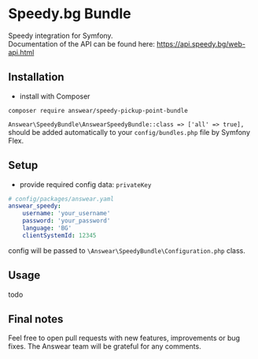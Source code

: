 # Speedy.bg Bundle
Speedy integration for Symfony.  
Documentation of the API can be found here: https://api.speedy.bg/web-api.html

## Installation

* install with Composer
```
composer require answear/speedy-pickup-point-bundle
```

`Answear\SpeedyBundle\AnswearSpeedyBundle::class => ['all' => true],`  
should be added automatically to your `config/bundles.php` file by Symfony Flex.

## Setup

* provide required config data: `privateKey`

```yaml
# config/packages/answear.yaml
answear_speedy:
    username: 'your_username'
    password: 'your_password'
    language: 'BG' 
    clientSystemId: 12345
```

config will be passed to `\Answear\SpeedyBundle\Configuration.php` class.

## Usage

todo

Final notes
------------

Feel free to open pull requests with new features, improvements or bug fixes. The Answear team will be grateful for any comments.

